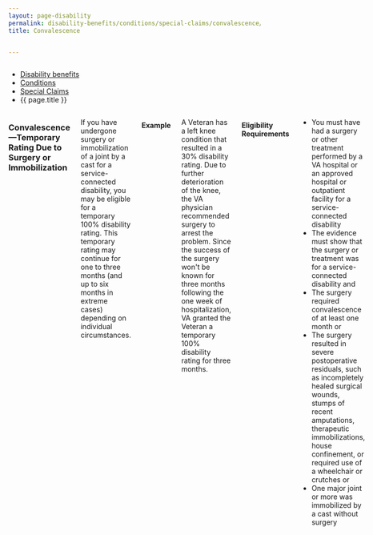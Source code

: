 ```yaml
---
layout: page-disability
permalink: disability-benefits/conditions/special-claims/convalescence/index.html
title: Convalescence


---
```


<div class="splash" markdown="0">
<div class="row" markdown="0">
<div class="small-12 columns" markdown="0">

<ul class="breadcrumbs" role="menubar" aria-label="Primary">
<li class="parent"><a href="{{ site.url }}/disability-benefits/">Disability benefits</a></li>
<li class="parent"><a href="{{ site.url }}/disability-benefits/conditions/">Conditions</a></li>
<li class="parent"><a href="{{ site.url }}/disability-benefits/conditions/special-claims/">Special Claims</a></li>
<li class="active">{{ page.title }}</li>
</ul>

</div>
</div>
</div>

<div class="main" role="main" markdown="0">
<div class="section one" markdown="0">
<div class="primary" markdown="0">
<div class="row" markdown="0">
<div class="small-12 columns" markdown="1">

### Convalescence—Temporary Rating Due to Surgery or Immobilization

If you have undergone surgery or immobilization of a joint by a cast for a service-connected disability, you may be eligible for a temporary 100% disability rating. This temporary rating may continue for one to three months (and up to six months in extreme cases) depending on individual circumstances.

#### Example
A Veteran has a left knee condition that resulted in a 30% disability rating. Due to further deterioration of the knee, the VA physician recommended surgery to arrest the problem. Since the success of the surgery won't be known for three months following the one week of hospitalization, VA granted the Veteran a temporary 100% disability rating for three months.

#### Eligibility Requirements

- You must have had a surgery or other treatment performed by a VA hospital or an approved hospital or outpatient facility for a service-connected disability
- The evidence must show that the surgery or treatment was for a service-connected disability and
- The surgery required convalescence of at least one month or
- The surgery resulted in severe postoperative residuals, such as incompletely healed surgical wounds, stumps of recent amputations, therapeutic immobilizations, house confinement, or required use of a wheelchair or crutches or
- One major joint or more was immobilized by a cast without surgery

Source(s)

[http://www.benefits.va.gov/COMPENSATION/claims-special-convalescence.asp](http://www.benefits.va.gov/COMPENSATION/claims-special-convalescence.asp)


</div>
</div>
</div>

</div>
